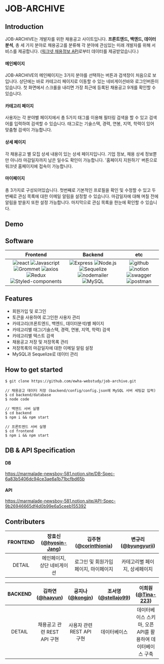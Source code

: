 # JOB-ARCHIVE

## Introduction
JOB-ARCHIVE는 개발자를 위한 채용공고 사이트입니다. **프론트엔드, 백엔드, 데이터분석**, 총 세 가지 분야로 채용공고를 분류해 각 분야에 관심있는 미래 개발자를 위해 서비스를 제공합니다. ([워크넷 채용정보 API](https://openapi.work.go.kr/opiMain.do)로부터 데이터를 제공받았습니다.)
#### 메인페이지
JOB-ARCHIVE의 메인페이지는 3가지 분야를 선택하는 버튼과 검색창이 처음으로 보입니다. 상단에는 바로 카테고리 페이지로 이동할 수 있는 네비게이션바와 로그인버튼이 있습니다. 첫 화면에서 스크롤을 내리면 가장 최근에 등록된 채용공고 9개를 확인할 수 있습니다.
#### 카테고리 페이지
사용자는 각 분야별 페이지에서 총 5가지 태그를 이용해 필터링 검색을 할 수 있고 검색어를 입력하여 검색할 수 있습니다. 태그로는 기술스택, 경력, 연봉, 지역, 학력이 있어 맞춤형 검색이 가능합니다. 
#### 상세 페이지
각 채용공고 별 모집 상세 내용이 있는 상세 페이지입니다. 기업 정보, 채용 상세 정보뿐만 아니라 마감일자까지 남은 일수도 확인이 가능합니다. '홈페이지 지원하기' 버튼으로 워크넷 홈페이지에 접속이 가능합니다.
#### 마이페이지
총 3가지로 구성되어있습니다. 첫번째로 기본적인 프로필을 확인 및 수정할 수 있고 두번째로 관심 목록에 대한 이메일 알림을 설정할 수 있습니다. 마감일자에 대해 며칠 전에 알림을 받을지 또한 설정 가능합니다. 마지막으로 관심 목록을 한눈에 확인할 수 있습니다.

## Demo

## Software
|         Frontend         |      Backend      |         etc          |
| :----------------------: | :---------------: | :------------------: |
| ![react](https://img.shields.io/badge/React-v17.0.2-61DAFB?logo=react) ![Javascript](https://img.shields.io/badge/Javascript-ES6+-F7DF1E?logo=javascript) ![Grommet](https://img.shields.io/badge/Grommet-v2.17.4-7952B3?color=764ed3) ![axios](https://img.shields.io/badge/axios-v0.21.1-9cf?color=purple) ![Redux](https://img.shields.io/badge/redux-v4.1.1-764ABC?logo=redux) ![Styled-components](https://img.shields.io/badge/styled_components-v5.3.0-DB7093?logo=styled-components) | ![Express](https://img.shields.io/badge/express-v4.17.1-white?logo=express) ![Node.js](https://img.shields.io/badge/Node.js-v14.17.5-339933?logo=node.js) ![Sequelize](https://img.shields.io/badge/seqeulize-v6.6.5-52B0E7?logo=sequelize) ![nodemailer](https://img.shields.io/badge/nodemailer-v6.6.3-EA4335?logo=gmail) ![MySQL](https://img.shields.io/badge/MySQL-v8.0.23-4479A1?logo=mysql) | ![github](https://img.shields.io/badge/Github-gray?logo=github) ![notion](https://img.shields.io/badge/Notion-gray?logo=notion) ![swagger](https://img.shields.io/badge/Swagger-grey?logo=swagger) ![postman](https://img.shields.io/badge/Postman-grey?logo=postman)|


## Features
- 회원가입 및 로그인
- 토큰을 사용하여 로그인한 사용자 관리
- 카테고리(프론트엔드, 백엔드, 데이터분석)별 페이지
- 카테고리별 태그(기술스택, 경력, 연봉, 지역, 학력) 검색
- 카테고리별 텍스트 검색
- 채용공고 저장 및 저장목록 관리
- 저장목록의 마감일자에 대한 이메일 알림 설정
- MySQL과 Sequelize로 데이터 관리


## How to get started
```
$ git clone https://github.com/ewha-webstudy/job-archive.git

// 채용공고 데이터 저장 (backend/config/config.json에 MySQL 서버 세팅값 입력)
$ cd backend/database
$ node code

// 백엔드 서버 실행
$ cd backend
$ npm i && npm start

// 프론트엔드 서버 실행
$ cd frontend
$ npm i && npm start
```

## DB & API Specification
#### DB
https://marmalade-newsboy-581.notion.site/DB-Spec-6a83b5406dc94ce3ae6a1b71bcfbd65b
#### API
https://marmalade-newsboy-581.notion.site/API-Spec-9b26946665df4d0b99e6a5ceeb155392

## Contributers
|FRONTEND|장효신([**@hyosin-Jang**](https://github.com/hyosin-Jang))|김주현([**@corinthionia**](https://github.com/corinthionia))|변규리([**@byungyurii**](https://github.com/byungyurii))|
| :----------------------: | :----------------------: | :----------------------: | :----------------------: |
|DETAIL| 메인페이지, 상단 네비게이션 | 로그인 및 회원가입 페이지, 마이페이지 | 카테고리별 페이지, 상세페이지 |

|BACKEND|김하연([**@haayun**](https://github.com/haayun))|공지나([**@kongjn**](https://github.com/kongjn))|조서영([**@stellajo99**](https://github.com/stellajo99))|이희원([**@Tina-223**](https://github.com/Tina-223))|
| :----------------------: | :----------------------: | :----------------------: | :----------------------: | :----------------------: |
|DETAIL| 채용공고 관련 REST API 구현 | 사용자 관련 REST API 구현 | 데이터베이스 | 데이터베이스 스키마, 오픈 API를 활용하여 데이터베이스 구축 |
